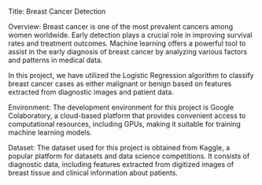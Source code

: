 Title: Breast Cancer Detection 

Overview: Breast cancer is one of the most prevalent cancers among women worldwide. Early detection plays a crucial role in improving survival rates and treatment outcomes. Machine learning offers a powerful tool to assist in the early diagnosis of breast cancer by analyzing various factors and patterns in medical data.

In this project, we have utilized the Logistic Regression algorithm to classify breast cancer cases as either malignant or benign based on features extracted from diagnostic images and patient data.

Environment: The development environment for this project is Google Colaboratory, a cloud-based platform that provides convenient access to computational resources, including GPUs, making it suitable for training machine learning models.

Dataset: The dataset used for this project is obtained from Kaggle, a popular platform for datasets and data science competitions. It consists of diagnostic data, including features extracted from digitized images of breast tissue and clinical information about patients.
